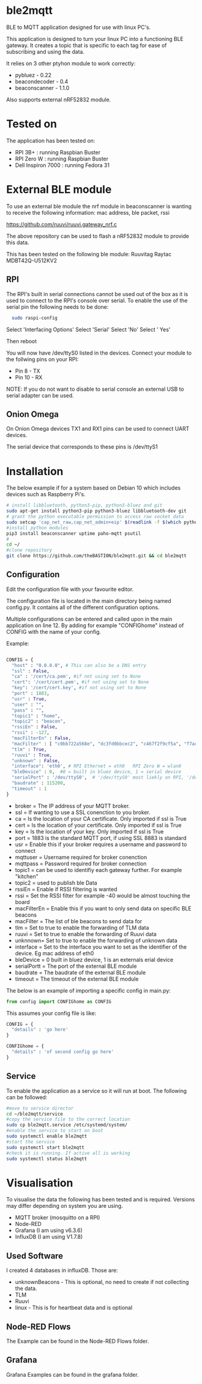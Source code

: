# ble2mqtt
BLE to MQTT application designed for use with linux PC's.

This application is designed to turn your linux PC into a functioning BLE
gateway. It creates a topic that is specific to each tag for ease of
subscribing and using the data.

It relies on 3 other ptyhon module to work correctly:
* pybluez - 0.22
* beacondecoder - 0.4
* beaconscanner - 1.1.0

Also supports external nRF52832 module.

# Tested on
The application has been tested on:
* RPI 3B+ : running Raspbian Buster
* RPI Zero W : running Raspbian Buster
* Dell Inspiron 7000 : running Fedora 31

# External BLE module

To use an external ble module the nrf module in beaconscanner is wanting to receive the following information:
mac address, ble packet, rssi

https://github.com/ruuvi/ruuvi.gateway_nrf.c

The above repository can be used to flash a nRF52832 module to provide this data.

This has been tested on the following ble module:
Ruuvitag
Raytac MDBT42Q-U512KV2

## RPI

The RPI's built in serial connections cannot be used out of the box as it is used to connect to the RPI's console over serial. To enable the use of the serial pin the following needs to be done:

```bash
  sudo raspi-config 
```

Select 'Interfacing Options'
Select 'Serial'
Select 'No'
Select ' Yes'

Then reboot

You will now have /dev/ttyS0 listed in the devices. Connect your module to the follwing pins on your RPI:
* Pin 8 - TX
* Pin 10 - RX

NOTE: If you do not want to disable to serial console an external USB to serial adapter can be used.

## Onion Omega

On Onion Omega devices TX1 and RX1 pins can be used to connect UART devices.

The serial device that corresponds to these pins is /dev/ttyS1

# Installation

The below example if for a system based on Debian 10 which includes devices such as Raspberry Pi's.

```bash
# install libbluetooth, python3-pip, python3-bluez and git
sudo apt-get install python3-pip python3-bluez libbluetooth-dev git
# grant the python executable permission to access raw socket data
sudo setcap 'cap_net_raw,cap_net_admin+eip' $(readlink -f $(which python3))
#install python modules
pip3 install beaconscanner uptime paho-mqtt psutil
#
cd ~/
#clone repository
git clone https://github.com/theBASTI0N/ble2mqtt.git && cd ble2mqtt
```

## Configuration
Edit the configuration file with your favourite editor.

The configuration file is located in the main directory being named config.py.
It contains all of the different configuration options.

Multiple configurations can be entered and called upon in the main application
on line 12. By adding for example "CONFIGhome"  instead of CONFIG with the name of your config.

Example:
```python

CONFIG = {
  "host" : "0.0.0.0", # This can also be a DNS entry
  "ssl" : False,
  "ca" : '/cert/ca.pem', #if not using set to None
  "cert": '/cert/cert.pem', #if not using set to None
  "key": '/cert/cert.key', #if not using set to None
  "port" : 1883,
  "usr" : True,
  "user" : "",
  "pass" : "",
  "topic1" : "home",
  "topic2" : "beacon",
  "rssiEn" : False,
  "rssi" : -127,
  "macFilterEn" : False,
  "macFilter" : [ "c0bb722a568e", "dc3fd0bbcec2", "c467f2f9cf5a", "f7ac6ea886b1"],
  "tlm" : True,
  "ruuvi" : True,
  "unknown" : False,
  "interface": 'eth0', # RPI Ethernet = eth0   RPI Zero W = wlan0
  "bleDevice" : 0,  #0 = built in bluez device, 1 = serial device
  "serialPort" : '/dev/ttyS0',  # '/dev/ttyS0' most liekly on RPI, '/dev/ttyS1' most liekly on Onion Omega 2+
  "baudrate" : 115200,
  "timeout" : 1
}

```
* broker = The IP address of your MQTT broker.
* ssl = If wanting to use a SSL conenction to you broker.
* ca = Is the location of your CA certificate. Only imported if ssl is True
* cert = Is the location of your certificate. Only imported if ssl is True
* key = Is the location of your key. Only imported if ssl is True
* port = 1883 is the standard MQTT port, if using SSL 8883 is standard
* usr = Enable this if your broker requires a username and password to connect
* mqttuser = Username required for broker conenction
* mqttpass = Password required for broker connection
* topic1 = can be used to identifiy each gateway further. For example "kitchen"
* topic2 = used to publish ble Data
* rssiEn = Enable if RSSI filtering is wanted
* rssi = Set the RSSI filter for example -40 would be almost touching the board
* macFilterEn = Enable this if you want to only send data on specific BLE beacons
* macFilter = The list of ble beacons to send data for
* tlm = Set to true to enable the forwarding of TLM data
* ruuvi = Set to true to enable the forwarding of Ruuvi data
* unknnown= Set to true to enable the forwarding of unknown data
* interface = Set to the interface you want to set as the identifier of the device. Eg mac address of eth0
* bleDevice = 0 built in bluez device, 1 is an externals erial device
* serialPortt = The port of the external BLE module
* baudrate = The baudrate of the external BLE module
* timeout = The timeout of the external BLE module

The below is an example of importing a specific config in main.py:
```python
from config import CONFIGhome as CONFIG
```

This assumes your config file is like:

```python
CONFIG = {
  "details" : 'go here'
}

CONFIGhome = {
  "details" : 'of second config go here'
}

```

## Service

To enable the application as a service so it will run at boot. The following can be followed:

```bash
#move to service director
cd ~/ble2mqtt/service
#copy the service file to the correct location
sudo cp ble2mqtt.service /etc/systemd/system/
#enable the service to start on boot
sudo systemctl enable ble2mqtt
#start the service
sudo systemctl start ble2mqtt
#check it is running. If active all is working
sudo systemctl status ble2mqtt
```

# Visualisation

To visualise the data the following has been tested and is required. Versions may differ depending on system you are using.
* MQTT broker (mosquitto on a RPI)
* Node-RED
* Grafana (I am using v6.3.6)
* InfluxDB (I am using V1.7.8)

## Used Software

I created 4 databases in influxDB. Those are:
* unknownBeacons - This is optional, no need to create if not collecting the data.
* TLM
* Ruuvi
* linux - This is for heartbeat data and is optional

## Node-RED Flows

The Example can be found in the Node-RED Flows folder.

## Grafana

Grafana Examples can be found in the grafana folder.
